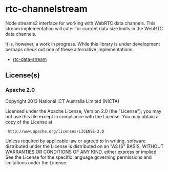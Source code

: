 # rtc-channelstream

Node streams2 interface for working with WebRTC data channels. This stream
implementation will cater for current data size limits in the WebRTC
data channels.

It is, however, a work in progress.  While this library is under development
perhaps check out one of these alternative implementations:

- [rtc-data-stream](https://github.com/kumavis/rtc-data-stream)

## License(s)

### Apache 2.0

Copyright 2013 National ICT Australia Limited (NICTA)

   Licensed under the Apache License, Version 2.0 (the "License");
   you may not use this file except in compliance with the License.
   You may obtain a copy of the License at

     http://www.apache.org/licenses/LICENSE-2.0

   Unless required by applicable law or agreed to in writing, software
   distributed under the License is distributed on an "AS IS" BASIS,
   WITHOUT WARRANTIES OR CONDITIONS OF ANY KIND, either express or implied.
   See the License for the specific language governing permissions and
   limitations under the License.
